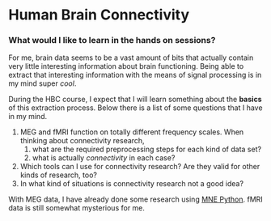 # Human Brain Connectivity
### What would I like to learn in the hands on sessions?

For me, brain data seems to be a vast amount of bits that actually contain very little interesting information about brain functioning. Being able to extract that interesting information with the means of signal processing is in my mind super _cool_.

During the HBC course, I expect that I will learn something about the __basics__ of this extraction process. Below there is a list of some questions that I have in my mind.

1. MEG and fMRI function on totally different frequency scales. When thinking about connectivity research,
   1. what are the required preprocessing steps for each kind of data set?
   1. what is actually _connectivity_ in each case?
1. Which tools can I use for connectivity research? Are they valid for other kinds of research, too?
1. In what kind of situations is connectivity research not a good idea?

With MEG data, I have already done some research using [MNE Python](https://www.martinos.org/mne/stable/index.html). fMRI data is still somewhat mysterious for me.



